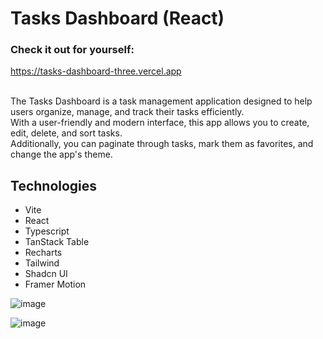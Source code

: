 # Tasks Dashboard (React)

### Check it out for yourself:
https://tasks-dashboard-three.vercel.app <br><br>

The Tasks Dashboard is a task management application designed to help users organize, manage, and track their tasks efficiently.  
With a user-friendly and modern interface, this app allows you to create, edit, delete, and sort tasks.  
Additionally, you can paginate through tasks, mark them as favorites, and change the app's theme.

## Technologies
- Vite
- React
- Typescript
- TanStack Table
- Recharts
- Tailwind
- Shadcn UI
- Framer Motion

![image](https://github.com/valentimgarcia/tasks-dashboard/assets/96091032/a877a25e-b2bc-4c13-bae2-98099f54df2f)

![image](https://github.com/valentimgarcia/tasks-dashboard/assets/96091032/bd2e77cd-70e0-42f4-9470-e67be502bf39)
